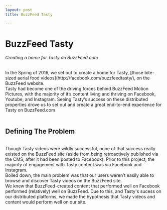 ```yaml
---
layout: post
title: BuzzFeed Tasty

---
```


# **BuzzFeed Tasty** #
*Creating a home for Tasty on BuzzFeed.com*

<br />
In the Spring of 2016, we set out to create a home for Tasty, [those bite-sized aerial food videos](http://facebook.com/buzzfeedtasty/), on the BuzzFeed website. 

<br />
Tasty had become one of the driving forces behind BuzzFeed Motion Pictures, with the majority of it’s content living and thriving on Facebook, Youtube, and Instagram. Seeing Tasty’s success on these distributed properties drove us to set out and create a great end-to-end experience for Tasty on BuzzFeed.com

<br />
<br />

## **Defining The Problem**
<br />
Though Tasty videos were wildly successful, none of that success really existed on the BuzzFeed site (aside from being retroactively published via the CMS, after it had been posted to Facebook). Prior to this project, the majority of engagement with Tasty content was via Facebook and Instagram.

<br />
Boiled down, the main problem was that our users weren’t easily able to browse and discover Tasty videos on the BuzzFeed site. 

<br />
We knew that BuzzFeed-created content that performed well on Facebook performed (relatively) well on BuzzFeed. Due to this, and Tasty's sucess on our distributed platforms, we made the hypothesis that Tasty videos and content would perform well on our site.

